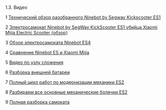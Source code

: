 1.3. Видео

1 [Технический обзор разобранного Ninebot by Segway Kickscooter ES1](https://www.youtube.com/watch?v=nnjTFgcI15E)

2 [Электросамокат Ninebot by SegWay KickScooter ES1 убийца Xiaomi Mijia Electric Scooter (обзор)](https://www.youtube.com/watch?v=HfosEUYXvT8)

3 [Обзор электросамоката Ninebot ES4](https://www.youtube.com/watch?v=afKOWZqjhA0)

4 [Сравнение Ninebot ES и Xiaomi Miija](https://www.youtube.com/watch?v=Z5HTBNQ6Zm8)

5 [Видео по узлу сложения](https://www.youtube.com/watch?v=nH0UM9DtbEU)

6 [Разборка внешней батареи](https://www.youtube.com/watch?v=e10WmiaO_FQ)

7 [Полный цикл работ по модернизации механики ES2](https://www.youtube.com/watch?v=QUCPiVX4F8k)

8 [Разбираем все основные механические болячки ES2](https://www.youtube.com/watch?v=aE1cmJyUhy8)

9 [Полная разборка самоката](https://www.youtube.com/watch?v=bTMKUIi2EJY)